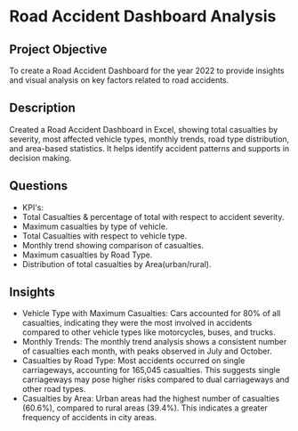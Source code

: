 # Road Accident Dashboard Analysis
## Project Objective
To create a Road Accident Dashboard for the year 2022 to provide insights and visual analysis on key factors related to road accidents.
## Description
Created a Road Accident Dashboard in Excel, showing total casualties by severity, most affected vehicle types, monthly trends, road type distribution, and area-based statistics. It helps identify accident patterns and supports in decision making.
## Questions
- KPI's:
- Total Casualties & percentage of total with respect to accident severity.
- Maximum casualties by type of vehicle.
- Total Casualties with respect to vehicle type.
- Monthly trend showing comparison of casualties.
- Maximum casualties by Road Type.
- Distribution of total casualties by Area(urban/rural).
## Insights
- Vehicle Type with Maximum Casualties: Cars accounted for 80% of all casualties, indicating they were the most involved in accidents compared to other vehicle types like motorcycles, buses, and trucks.
- Monthly Trends: The monthly trend analysis shows a consistent number of casualties each month, with peaks observed in July and October.
- Casualties by Road Type: Most accidents occurred on single carriageways, accounting for 165,045 casualties. This suggests single carriageways may pose higher risks compared to dual carriageways and other road types.
- Casualties by Area: Urban areas had the highest number of casualties (60.6%), compared to rural areas (39.4%). This indicates a greater frequency of accidents in city areas.
